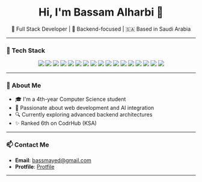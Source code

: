<h1 align="center">Hi, I'm Bassam Alharbi 👋</h1>

<p align="center">
  🧠 Full Stack Developer | 🚀 Backend-focused | 🇸🇦 Based in Saudi Arabia
</p>

---

### 🔧 Tech Stack

<p align="center">
  <img src="https://img.shields.io/badge/Bun-black?style=for-the-badge&logo=bun&logoColor=white"/>
  <img src="https://img.shields.io/badge/CSS3-1572B6?style=for-the-badge&logo=css3&logoColor=white"/>
  <img src="https://img.shields.io/badge/Express.js-000000?style=for-the-badge&logo=express&logoColor=white"/>
  <img src="https://img.shields.io/badge/Hono-DD3A58?style=for-the-badge&logoColor=white"/>
  <img src="https://img.shields.io/badge/HTML5-E34F26?style=for-the-badge&logo=html5&logoColor=white"/>
  <img src="https://img.shields.io/badge/Java-ED8B00?style=for-the-badge&logo=openjdk&logoColor=white"/>
  <img src="https://img.shields.io/badge/JavaScript-F7DF1E?style=for-the-badge&logo=javascript&logoColor=black"/>
  <img src="https://img.shields.io/badge/Matplotlib-11557C?style=for-the-badge&logo=matplotlib&logoColor=white"/>
  <img src="https://img.shields.io/badge/MongoDB-4EA94B?style=for-the-badge&logo=mongodb&logoColor=white"/>
  <img src="https://img.shields.io/badge/MySQL-4479A1?style=for-the-badge&logo=mysql&logoColor=white"/>
  <img src="https://img.shields.io/badge/Next.js-000000?style=for-the-badge&logo=nextdotjs&logoColor=white"/>
  <img src="https://img.shields.io/badge/Node.js-339933?style=for-the-badge&logo=nodedotjs&logoColor=white"/>
  <img src="https://img.shields.io/badge/Pandas-150458?style=for-the-badge&logo=pandas&logoColor=white"/>
  <img src="https://img.shields.io/badge/Python-3776AB?style=for-the-badge&logo=python&logoColor=white"/>
  <img src="https://img.shields.io/badge/React-20232A?style=for-the-badge&logo=react&logoColor=61DAFB"/>
  <img src="https://img.shields.io/badge/Spring_Boot-6DB33F?style=for-the-badge&logo=springboot&logoColor=white"/>
  <img src="https://img.shields.io/badge/Tailwind_CSS-38B2AC?style=for-the-badge&logo=tailwindcss&logoColor=white"/>
</p>

---

### 🌟 About Me

- 🎓 I'm a 4th-year Computer Science student
- 🧪 Passionate about web development and AI integration
- 🔍 Currently exploring advanced backend architectures
- ✨ Ranked 6th on CodrHub (KSA)

---

### 📫 Contact Me

- **Email**: [bassmayed@gmail.com](mailto:bassmayed@gmail.com)
- **Protfile**: <a href="https://bassam-protfile-04ad.onrender.com/" target="_blank">Protfile</a> 

---
<!--

- **Website**: [yourwebsite.com](https://yourwebsite.com)  
- **LinkedIn**: [linkedin.com/in/yourname](https://linkedin.com/in/yourname)  
- **Twitter/X**: [@yourhandle](https://twitter.com/yourhandle)  
- **Portfolio**: [Your Portfolio](https://yourwebsite.com)

### 📈 GitHub Stats

<p align="center">
  <img src="https://github-readme-stats.vercel.app/api?username=your-username&show_icons=true&theme=radical" alt="Bassam's GitHub stats"/>
</p>

<p align="center">
  <img src="https://github-readme-streak-stats.herokuapp.com?user=your-username&theme=radical&hide_border=false"/>
</p>

---

### 🧩 Fun Fact

> “Code is like humor. When you have to explain it, it’s bad.” – Cory House
-->
